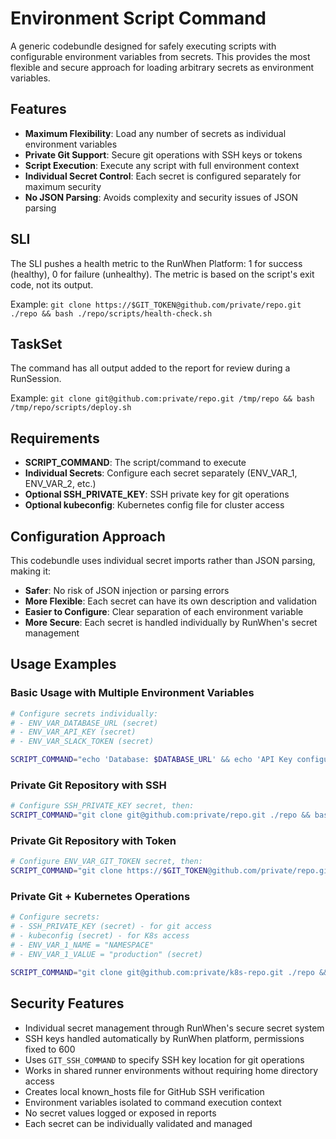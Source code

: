 # Environment Script Command
A generic codebundle designed for safely executing scripts with configurable environment variables from secrets. This provides the most flexible and secure approach for loading arbitrary secrets as environment variables.

## Features
- **Maximum Flexibility**: Load any number of secrets as individual environment variables
- **Private Git Support**: Secure git operations with SSH keys or tokens
- **Script Execution**: Execute any script with full environment context
- **Individual Secret Control**: Each secret is configured separately for maximum security
- **No JSON Parsing**: Avoids complexity and security issues of JSON parsing

## SLI
The SLI pushes a health metric to the RunWhen Platform: 1 for success (healthy), 0 for failure (unhealthy). The metric is based on the script's exit code, not its output.

Example: `git clone https://$GIT_TOKEN@github.com/private/repo.git ./repo && bash ./repo/scripts/health-check.sh`

## TaskSet
The command has all output added to the report for review during a RunSession. 

Example: `git clone git@github.com:private/repo.git /tmp/repo && bash /tmp/repo/scripts/deploy.sh`

## Requirements
- **SCRIPT_COMMAND**: The script/command to execute
- **Individual Secrets**: Configure each secret separately (ENV_VAR_1, ENV_VAR_2, etc.)
- **Optional SSH_PRIVATE_KEY**: SSH private key for git operations
- **Optional kubeconfig**: Kubernetes config file for cluster access

## Configuration Approach

This codebundle uses individual secret imports rather than JSON parsing, making it:
- **Safer**: No risk of JSON injection or parsing errors
- **More Flexible**: Each secret can have its own description and validation
- **Easier to Configure**: Clear separation of each environment variable
- **More Secure**: Each secret is handled individually by RunWhen's secret management

## Usage Examples

### Basic Usage with Multiple Environment Variables
```bash
# Configure secrets individually:
# - ENV_VAR_DATABASE_URL (secret)
# - ENV_VAR_API_KEY (secret)
# - ENV_VAR_SLACK_TOKEN (secret)

SCRIPT_COMMAND="echo 'Database: $DATABASE_URL' && echo 'API Key configured: ${API_KEY:0:8}...' && curl -X POST $SLACK_WEBHOOK"
```

### Private Git Repository with SSH
```bash
# Configure SSH_PRIVATE_KEY secret, then:
SCRIPT_COMMAND="git clone git@github.com:private/repo.git ./repo && bash ./repo/scripts/deploy.sh"
```

### Private Git Repository with Token
```bash
# Configure ENV_VAR_GIT_TOKEN secret, then:
SCRIPT_COMMAND="git clone https://$GIT_TOKEN@github.com/private/repo.git ./repo && bash ./repo/scripts/deploy.sh"
```

### Private Git + Kubernetes Operations
```bash
# Configure secrets:
# - SSH_PRIVATE_KEY (secret) - for git access
# - kubeconfig (secret) - for K8s access
# - ENV_VAR_1_NAME = "NAMESPACE" 
# - ENV_VAR_1_VALUE = "production" (secret)

SCRIPT_COMMAND="git clone git@github.com:private/k8s-repo.git ./repo && kubectl apply -f ./repo/manifests/ -n $NAMESPACE"
```

## Security Features
- Individual secret management through RunWhen's secure secret system
- SSH keys handled automatically by RunWhen platform, permissions fixed to 600
- Uses `GIT_SSH_COMMAND` to specify SSH key location for git operations
- Works in shared runner environments without requiring home directory access
- Creates local known_hosts file for GitHub SSH verification
- Environment variables isolated to command execution context
- No secret values logged or exposed in reports
- Each secret can be individually validated and managed 